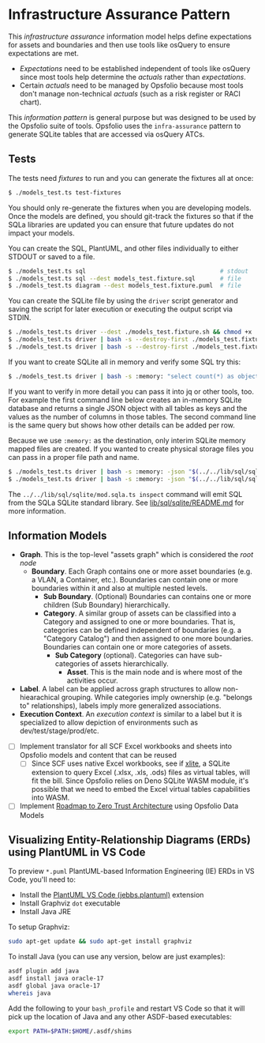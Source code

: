 # Infrastructure Assurance Pattern

This _infrastructure assurance_ information model helps define expectations for
assets and boundaries and then use tools like osQuery to ensure expectations are
met.

- _Expectations_ need to be established independent of tools like osQuery since
  most tools help determine the _actuals_ rather than _expectations_.
- Certain _actuals_ need to be managed by Opsfolio because most tools don't
  manage non-technical _actuals_ (such as a risk register or RACI chart).

This _information pattern_ is general purpose but was designed to be used by the
Opsfolio suite of tools. Opsfolio uses the `infra-assurance` pattern to generate
SQLite tables that are accessed via osQuery ATCs.

## Tests

The tests need _fixtures_ to run and you can generate the fixtures all at once:

```bash
$ ./models_test.ts test-fixtures
```

You should only re-generate the fixtures when you are developing models. Once
the models are defined, you should git-track the fixtures so that if the SQLa
libraries are updated you can ensure that future updates do not impact your
models.

You can create the SQL, PlantUML, and other files individually to either STDOUT
or saved to a file.

```bash
$ ./models_test.ts sql                                      # stdout
$ ./models_test.ts sql --dest models_test.fixture.sql       # file
$ ./models_test.ts diagram --dest models_test.fixture.puml  # file
```

You can create the SQLite file by using the `driver` script generator and saving
the script for later execution or executing the output script via STDIN.

```bash
$ ./models_test.ts driver --dest ./models_test.fixture.sh && chmod +x ./models_test.fixture.sh
$ ./models_test.ts driver | bash -s --destroy-first ./models_test.fixture.db
$ ./models_test.ts driver | bash -s --destroy-first ./models_test.fixture.db -json "select count(*) as objects_count from sqlite_master"
```

If you want to create SQLite all in memory and verify some SQL try this:

```bash
$ ./models_test.ts driver | bash -s :memory: "select count(*) as objects_count from sqlite_master"
```

If you want to verify in more detail you can pass it into jq or other tools,
too. For example the first command line below creates an in-memory SQLite
database and returns a single JSON object with all tables as keys and the values
as the number of columns in those tables. The second command line is the same
query but shows how other details can be added per row.

Because we use `:memory:` as the destination, only interim SQLite memory mapped
files are created. If you wanted to create physical storage files you can pass
in a proper file path and name.

```bash
$ ./models_test.ts driver | bash -s :memory: -json "$(../../lib/sql/sqlite/mod.sqla.ts inspect)" | jq 'reduce .[] as $item ({}; .[$item.table_name] += 1)'
$ ./models_test.ts driver | bash -s :memory: -json "$(../../lib/sql/sqlite/mod.sqla.ts inspect)" | jq "group_by(.table_name) | map({ tableName: .[0].table_name, columns: length })"
```

The `../../lib/sql/sqlite/mod.sqla.ts inspect` command will emit SQL from the
SQLa SQLite standard library. See
[lib/sql/sqlite/README.md](../../lib/sql/sqlite/README.md) for more information.

## Information Models

- **Graph**. This is the top-level "assets graph" which is considered the _root
  node_
  - **Boundary**. Each Graph contains one or more asset boundaries (e.g. a VLAN,
    a Container, etc.). Boundaries can contain one or more boundaries within it
    and also at multiple nested levels.
    - **Sub Boundary**. (Optional) Boundaries can contains one or more children
      (Sub Boundary) hierarchically.
    - **Category**. A similar group of assets can be classified into a Category
      and assigned to one or more boundaries. That is, categories can be defined
      independent of boundaries (e.g. a "Category Catalog") and then assigned to
      one more boundaries. Boundaries can contain one or more categories of
      assets.
      - **Sub Category** (optional). Categories can have sub-categories of
        assets hierarchically.
        - **Asset**. This is the main node and is where most of the activities
          occur.
- **Label**. A label can be applied across graph structures to allow
  non-hiearachical grouping. While categories imply ownership (e.g. "belongs to"
  relationships), labels imply more generalized associations.
- **Execution Context**. An _execution context_ is similar to a label but it is
  specialized to allow depiction of environments such as
  dev/test/stage/prod/etc.

- [ ] Implement translator for all SCF Excel workbooks and sheets into Opsfolio
      models and content that can be reused
  - [ ] Since SCF uses native Excel workbooks, see if
        [xlite](https://github.com/x2bool/xlite), a SQLite extension to query
        Excel (.xlsx, .xls, .ods) files as virtual tables, will fit the bill.
        Since Opsfolio relies on Deno SQLite WASM module, it's possible that we
        need to embed the Excel virtual tables capabilities into WASM.
- [ ] Implement
      [Roadmap to Zero Trust Architecture](https://zerotrustroadmap.org/) using
      Opsfolio Data Models

## Visualizing Entity-Relationship Diagrams (ERDs) using PlantUML in VS Code

To preview `*.puml` PlantUML-based Information Engineering (IE) ERDs in VS Code,
you'll need to:

- Install the
  [PlantUML VS Code (jebbs.plantuml)](https://marketplace.visualstudio.com/items?itemName=jebbs.plantuml)
  extension
- Install Graphviz `dot` executable
- Install Java JRE

To setup Graphviz:

```bash
sudo apt-get update && sudo apt-get install graphviz
```

To install Java (you can use any version, below are just examples):

```bash
asdf plugin add java
asdf install java oracle-17
asdf global java oracle-17
whereis java
```

Add the following to your `bash_profile` and restart VS Code so that it will
pick up the location of Java and any other ASDF-based executables:

```bash
export PATH=$PATH:$HOME/.asdf/shims
```
